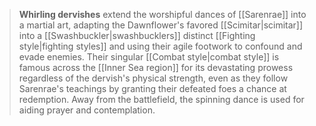 > **Whirling dervishes** extend the worshipful dances of [[Sarenrae]] into a martial art, adapting the Dawnflower's favored [[Scimitar|scimitar]] into a [[Swashbuckler|swashbucklers]] distinct [[Fighting style|fighting styles]] and using their agile footwork to confound and evade enemies. Their singular [[Combat style|combat style]] is famous across the [[Inner Sea region]] for its devastating prowess regardless of the dervish's physical strength, even as they follow Sarenrae's teachings by granting their defeated foes a chance at redemption. Away from the battlefield, the spinning dance is used for aiding prayer and contemplation.







